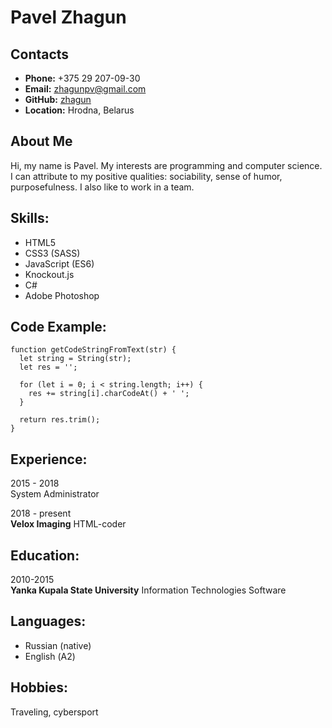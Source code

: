# __Pavel Zhagun__

## __Contacts__
- __Phone:__ +375 29 207-09-30
- __Email:__ zhagunpv@gmail.com
- __GitHub:__ [zhagun](https://github.com/zhagun)
- __Location:__ Hrodna, Belarus

## __About Me__
Hi, my name is Pavel. My interests are programming and computer science. I can attribute to my positive qualities: sociability, sense of humor, purposefulness. I also like to work in a team.
## __Skills:__
- HTML5
- CSS3 (SASS)
- JavaScript (ES6)
- Knockout.js
- C#
- Adobe Photoshop


## __Code Example:__
```
function getCodeStringFromText(str) {
  let string = String(str);
  let res = '';

  for (let i = 0; i < string.length; i++) {
    res += string[i].charCodeAt() + ' ';
  }

  return res.trim();
}
```

## __Experience:__
2015 - 2018\
System Administrator

2018 - present\
__Velox Imaging__ HTML-coder
## __Education:__ 
2010-2015\
__Yanka Kupala State University__ Information Technologies Software


## __Languages:__
- Russian (native)
- English (А2)
## __Hobbies:__
Traveling, cybersport

